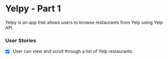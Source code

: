 # Yelpy - Part 1

Yelpy is an app that allows users to browse restaurants from Yelp using Yelp API.

### User Stories
- [x] User can view and scroll through a list of Yelp restaurants.
